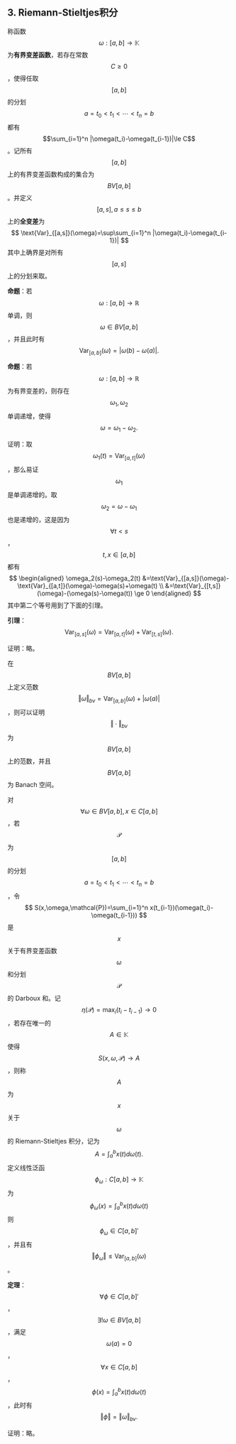 
## 3. Riemann-Stieltjes积分

称函数 $$\omega:[a,b]\to\mathbb{K}$$ 为**有界变差函数**，若存在常数 $$C\ge0$$，使得任取 $$[a,b]$$ 的分划
$$
a=t_0<t_1<\cdots<t_n=b
$$
都有 $$\sum_{i=1}^n |\omega(t_i)-\omega(t_{i-1})|\le C$$。记所有 $$[a,b]$$ 上的有界变差函数构成的集合为 $$BV[a,b]$$。并定义 $$[a,s],a\le s\le b$$ 上的**全变差**为
$$
\text{Var}_{[a,s]}(\omega)=\sup\sum_{i=1}^n |\omega(t_i)-\omega(t_{i-1})|
$$
其中上确界是对所有 $$[a,s]$$ 上的分划来取。

**命题**：若 $$\omega:[a,b]\to\mathbb{R}$$ 单调，则 $$\omega\in BV[a,b]$$，并且此时有 $$\text{Var}_{[a,b]}(\omega)=|\omega(b)-\omega(a)|.$$

**命题**：若 $$\omega:[a,b]\to \mathbb{R}$$ 为有界变差的，则存在 $$\omega_1,\omega_2$$ 单调递增，使得 $$\omega=\omega_1-\omega_2.$$

证明：取 $$\omega_1(t)=\text{Var}_{[a,t]}(\omega)$$，那么易证 $$\omega_1$$ 是单调递增的。取 $$\omega_2=\omega-\omega_1$$ 也是递增的，这是因为 $$\forall t<s$$，$$t,x\in[a,b]$$ 都有 
$$
\begin{aligned}
\omega_2(s)-\omega_2(t)
&=\text{Var}_{[a,s]}(\omega)-\text{Var}_{[a,t]}(\omega)-\omega(s)+\omega(t) \\
&=\text{Var}_{[t,s]}(\omega)-(\omega(s)-\omega(t)) \ge 0
\end{aligned}
$$
其中第二个等号用到了下面的引理。

**引理**：$$\text{Var}_{[a,s]}(\omega)=\text{Var}_{[a,t]}(\omega)+\text{Var}_{[t,s]}(\omega).$$

证明：略。

在 $$BV[a,b]$$ 上定义范数 $$\Vert \omega\Vert_{bv}=\text{Var}_{[a,b]}(\omega)+|\omega(a)|$$，则可以证明 $$\Vert\cdot\Vert_{bv}$$ 为 $$BV[a,b]$$ 上的范数，并且 $$BV[a,b]$$ 为 Banach 空间。

对 $$\forall \omega\in BV[a,b], x\in C[a,b]$$，若 $$\mathcal{P}$$ 为 $$[a,b]$$ 的分划 $$a=t_0<t_1<\cdots<t_n=b$$，令 
$$
S(x,\omega,\mathcal{P})=\sum_{i=1}^n x(t_{i-1})(\omega(t_i)-\omega(t_{i-1}))
$$
是 $$x$$ 关于有界变差函数 $$\omega$$ 和分划 $$\mathcal{P}$$ 的 Darboux 和。记 $$\eta(\mathcal{P})=\max_i (t_i-t_{i-1}) \to 0$$，若存在唯一的 $$A\in\mathbb{K}$$ 使得 $$S(x,\omega,\mathcal{P})\to A$$，则称 $$A$$ 为 $$x$$ 关于 $$\omega$$ 的 Riemann-Stieltjes 积分，记为
$$
A = \int_a^b x(t)d\omega(t).
$$
定义线性泛函 $$\phi_{\omega}:C[a,b]\to\mathbb{K}$$ 为
$$
\phi_\omega(x)=\int_a^b x(t)d\omega(t)
$$
则 $$\phi_\omega\in C[a,b]'$$，并且有 $$\Vert \phi_\omega\Vert\le \text{Var}_{[a,b]}(\omega)$$。

**定理**：$$\forall \phi\in C[a,b]'$$，$$\exists! \omega\in BV[a,b]$$，满足 $$\omega(a)=0$$，$$\forall x\in C[a,b]$$，$$\phi(x)=\int_a^b x(t)d\omega(t)$$，此时有 $$\Vert \phi\Vert=\Vert\omega\Vert_{bv}.$$

证明：略。


